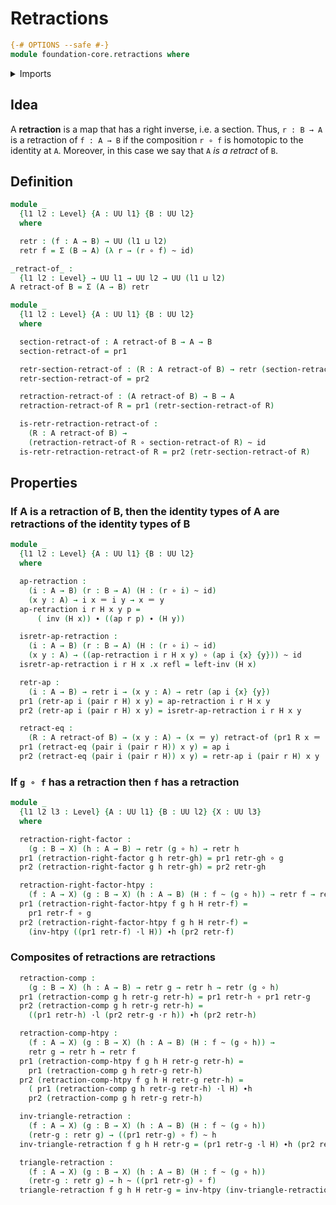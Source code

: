 # Retractions

```agda
{-# OPTIONS --safe #-}
module foundation-core.retractions where
```

<details><summary>Imports</summary>

```agda
open import foundation-core.dependent-pair-types
open import foundation-core.functions
open import foundation-core.homotopies
open import foundation-core.identity-types
open import foundation-core.universe-levels
```

</details>

## Idea

A **retraction** is a map that has a right inverse, i.e. a section. Thus,
`r : B → A` is a retraction of `f : A → B` if the composition `r ∘ f` is
homotopic to the identity at `A`. Moreover, in this case we say that `A` _is a
retract_ of `B`.

## Definition

```agda
module _
  {l1 l2 : Level} {A : UU l1} {B : UU l2}
  where

  retr : (f : A → B) → UU (l1 ⊔ l2)
  retr f = Σ (B → A) (λ r → (r ∘ f) ~ id)

_retract-of_ :
  {l1 l2 : Level} → UU l1 → UU l2 → UU (l1 ⊔ l2)
A retract-of B = Σ (A → B) retr

module _
  {l1 l2 : Level} {A : UU l1} {B : UU l2}
  where

  section-retract-of : A retract-of B → A → B
  section-retract-of = pr1

  retr-section-retract-of : (R : A retract-of B) → retr (section-retract-of R)
  retr-section-retract-of = pr2

  retraction-retract-of : (A retract-of B) → B → A
  retraction-retract-of R = pr1 (retr-section-retract-of R)

  is-retr-retraction-retract-of :
    (R : A retract-of B) →
    (retraction-retract-of R ∘ section-retract-of R) ~ id
  is-retr-retraction-retract-of R = pr2 (retr-section-retract-of R)
```

## Properties

### If A is a retraction of B, then the identity types of A are retractions of the identity types of B

```agda
module _
  {l1 l2 : Level} {A : UU l1} {B : UU l2}
  where

  ap-retraction :
    (i : A → B) (r : B → A) (H : (r ∘ i) ~ id)
    (x y : A) → i x ＝ i y → x ＝ y
  ap-retraction i r H x y p =
      ( inv (H x)) ∙ ((ap r p) ∙ (H y))

  isretr-ap-retraction :
    (i : A → B) (r : B → A) (H : (r ∘ i) ~ id)
    (x y : A) → ((ap-retraction i r H x y) ∘ (ap i {x} {y})) ~ id
  isretr-ap-retraction i r H x .x refl = left-inv (H x)

  retr-ap :
    (i : A → B) → retr i → (x y : A) → retr (ap i {x} {y})
  pr1 (retr-ap i (pair r H) x y) = ap-retraction i r H x y
  pr2 (retr-ap i (pair r H) x y) = isretr-ap-retraction i r H x y

  retract-eq :
    (R : A retract-of B) → (x y : A) → (x ＝ y) retract-of (pr1 R x ＝ pr1 R y)
  pr1 (retract-eq (pair i (pair r H)) x y) = ap i
  pr2 (retract-eq (pair i (pair r H)) x y) = retr-ap i (pair r H) x y
```

### If `g ∘ f` has a retraction then `f` has a retraction

```agda
module _
  {l1 l2 l3 : Level} {A : UU l1} {B : UU l2} {X : UU l3}
  where

  retraction-right-factor :
    (g : B → X) (h : A → B) → retr (g ∘ h) → retr h
  pr1 (retraction-right-factor g h retr-gh) = pr1 retr-gh ∘ g
  pr2 (retraction-right-factor g h retr-gh) = pr2 retr-gh

  retraction-right-factor-htpy :
    (f : A → X) (g : B → X) (h : A → B) (H : f ~ (g ∘ h)) → retr f → retr h
  pr1 (retraction-right-factor-htpy f g h H retr-f) =
    pr1 retr-f ∘ g
  pr2 (retraction-right-factor-htpy f g h H retr-f) =
    (inv-htpy ((pr1 retr-f) ·l H)) ∙h (pr2 retr-f)
```

### Composites of retractions are retractions

```agda
  retraction-comp :
    (g : B → X) (h : A → B) → retr g → retr h → retr (g ∘ h)
  pr1 (retraction-comp g h retr-g retr-h) = pr1 retr-h ∘ pr1 retr-g
  pr2 (retraction-comp g h retr-g retr-h) =
    ((pr1 retr-h) ·l (pr2 retr-g ·r h)) ∙h (pr2 retr-h)

  retraction-comp-htpy :
    (f : A → X) (g : B → X) (h : A → B) (H : f ~ (g ∘ h)) →
    retr g → retr h → retr f
  pr1 (retraction-comp-htpy f g h H retr-g retr-h) =
    pr1 (retraction-comp g h retr-g retr-h)
  pr2 (retraction-comp-htpy f g h H retr-g retr-h) =
    ( pr1 (retraction-comp g h retr-g retr-h) ·l H) ∙h
    pr2 (retraction-comp g h retr-g retr-h)

  inv-triangle-retraction :
    (f : A → X) (g : B → X) (h : A → B) (H : f ~ (g ∘ h))
    (retr-g : retr g) → ((pr1 retr-g) ∘ f) ~ h
  inv-triangle-retraction f g h H retr-g = (pr1 retr-g ·l H) ∙h (pr2 retr-g ·r h)

  triangle-retraction :
    (f : A → X) (g : B → X) (h : A → B) (H : f ~ (g ∘ h))
    (retr-g : retr g) → h ~ ((pr1 retr-g) ∘ f)
  triangle-retraction f g h H retr-g = inv-htpy (inv-triangle-retraction f g h H retr-g)
```
